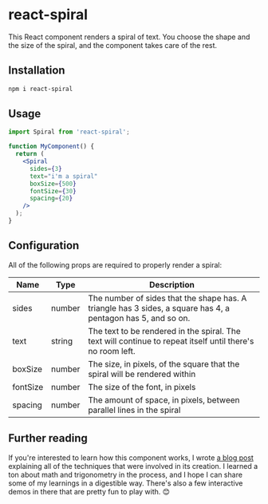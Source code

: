 # react-spiral

This React component renders a spiral of text. You choose the shape and the size of the spiral, and the component takes care of the rest.

## Installation

```bash
npm i react-spiral
```

## Usage

```jsx
import Spiral from 'react-spiral';

function MyComponent() {
  return (
    <Spiral
      sides={3}
      text="i'm a spiral"
      boxSize={500}
      fontSize={30}
      spacing={20}
    />
  );
}
```

## Configuration

All of the following props are required to properly render a spiral:

| Name | Type | Description |
| - | - | - |
| sides | number | The number of sides that the shape has. A triangle has 3 sides, a square has 4, a pentagon has 5, and so on. |
| text | string | The text to be rendered in the spiral. The text will continue to repeat itself until there's no room left. |
| boxSize | number | The size, in pixels, of the square that the spiral will be rendered within |
| fontSize | number | The size of the font, in pixels |
| spacing | number | The amount of space, in pixels, between parallel lines in the spiral |

## Further reading

If you're interested to learn how this component works, I wrote [a blog post](https://trevorblades.com/lab/spiral-into-madness) explaining all of the techniques that were involved in its creation. I learned a ton about math and trigonometry in the process, and I hope I can share some of my learnings in a digestible way. There's also a few interactive demos in there that are pretty fun to play with. 😊
